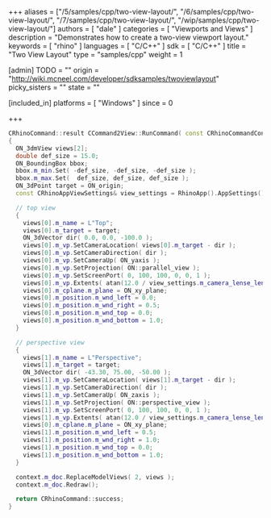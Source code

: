 +++
aliases = ["/5/samples/cpp/two-view-layout/", "/6/samples/cpp/two-view-layout/", "/7/samples/cpp/two-view-layout/", "/wip/samples/cpp/two-view-layout/"]
authors = [ "dale" ]
categories = [ "Viewports and Views" ]
description = "Demonstrates how to create a two-view viewport layout."
keywords = [ "rhino" ]
languages = [ "C/C++" ]
sdk = [ "C/C++" ]
title = "Two View Layout"
type = "samples/cpp"
weight = 1

[admin]
TODO = ""
origin = "http://wiki.mcneel.com/developer/sdksamples/twoviewlayout"
picky_sisters = ""
state = ""

[included_in]
platforms = [ "Windows" ]
since = 0

+++

```cpp
CRhinoCommand::result CCommand2View::RunCommand( const CRhinoCommandContext& context )
{
  ON_3dmView views[2];
  double def_size = 15.0;
  ON_BoundingBox bbox;
  bbox.m_min.Set( -def_size, -def_size, -def_size );
  bbox.m_max.Set(  def_size, def_size, def_size );
  ON_3dPoint target = ON_origin;
  const CRhinoAppViewSettings& view_settings = RhinoApp().AppSettings().ViewSettings();

  // top view
  {
    views[0].m_name = L"Top";
    views[0].m_target = target;
    ON_3dVector dir( 0.0, 0.0, -100.0 );
    views[0].m_vp.SetCameraLocation( views[0].m_target - dir );
    views[0].m_vp.SetCameraDirection( dir );
    views[0].m_vp.SetCameraUp( ON_yaxis );
    views[0].m_vp.SetProjection( ON::parallel_view );
    views[0].m_vp.SetScreenPort( 0, 100, 100, 0, 0, 1 );
    views[0].m_vp.Extents( atan(12.0 / view_settings.m_camera_lense_length), bbox );
    views[0].m_cplane.m_plane = ON_xy_plane;
    views[0].m_position.m_wnd_left = 0.0;
    views[0].m_position.m_wnd_right = 0.5;
    views[0].m_position.m_wnd_top = 0.0;
    views[0].m_position.m_wnd_bottom = 1.0;
  }

  // perspective view
  {
    views[1].m_name = L"Perspective";
    views[1].m_target = target;
    ON_3dVector dir( -43.30, 75.00, -50.00 );
    views[1].m_vp.SetCameraLocation( views[1].m_target - dir );
    views[1].m_vp.SetCameraDirection( dir );
    views[1].m_vp.SetCameraUp( ON_zaxis );
    views[1].m_vp.SetProjection( ON::perspective_view );
    views[1].m_vp.SetScreenPort( 0, 100, 100, 0, 0, 1 );
    views[1].m_vp.Extents( atan(12.0 / view_settings.m_camera_lense_length), bbox );
    views[0].m_cplane.m_plane = ON_xy_plane;
    views[1].m_position.m_wnd_left = 0.5;
    views[1].m_position.m_wnd_right = 1.0;
    views[1].m_position.m_wnd_top = 0.0;
    views[1].m_position.m_wnd_bottom = 1.0;
  }

  context.m_doc.ReplaceModelViews( 2, views );
  context.m_doc.Redraw();

  return CRhinoCommand::success;
}
```
